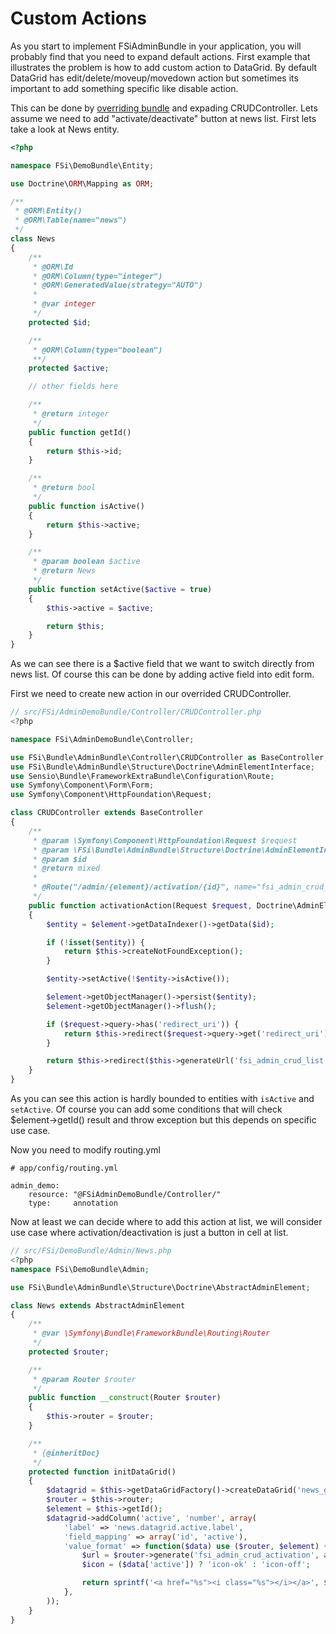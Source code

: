 # Custom Actions

As you start to implement FSiAdminBundle in your application, you will probably find that you need to expand default actions.
First example that illustrates the problem is how to add custom action to DataGrid.
By default DataGrid has edit/delete/moveup/movedown action but sometimes its important to add something specific like
disable action.

This can be done by [overriding bundle](Resources/doc/installation.md) and expading CRUDController.
Lets assume we need to add "activate/deactivate" button at news list.
First lets take a look at News entity.

```php
<?php

namespace FSi\DemoBundle\Entity;

use Doctrine\ORM\Mapping as ORM;

/**
 * @ORM\Entity()
 * @ORM\Table(name="news")
 */
class News
{
    /**
     * @ORM\Id
     * @ORM\Column(type="integer")
     * @ORM\GeneratedValue(strategy="AUTO")
     *
     * @var integer
     */
    protected $id;

    /**
     * @ORM\Column(type="boolean")
     **/
    protected $active;

    // other fields here

    /**
     * @return integer
     */
    public function getId()
    {
        return $this->id;
    }

    /**
     * @return bool
     */
    public function isActive()
    {
        return $this->active;
    }

    /**
     * @param boolean $active
     * @return News
     */
    public function setActive($active = true)
    {
        $this->active = $active;

        return $this;
    }
}
```

As we can see there is a $active field that we want to switch directly from news list. Of course this can be done
by adding active field into edit form.

First we need to create new action in our overrided CRUDController.

```php
// src/FSi/AdminDemoBundle/Controller/CRUDController.php
<?php

namespace FSi\AdminDemoBundle\Controller;

use FSi\Bundle\AdminBundle\Controller\CRUDController as BaseController;
use FSi\Bundle\AdminBundle\Structure\Doctrine\AdminElementInterface;
use Sensio\Bundle\FrameworkExtraBundle\Configuration\Route;
use Symfony\Component\Form\Form;
use Symfony\Component\HttpFoundation\Request;

class CRUDController extends BaseController
{
    /**
     * @param \Symfony\Component\HttpFoundation\Request $request
     * @param \FSi\Bundle\AdminBundle\Structure\Doctrine\AdminElementInterface $element
     * @param $id
     * @return mixed
     *
     * @Route("/admin/{element}/activation/{id}", name="fsi_admin_crud_activation")
     */
    public function activationAction(Request $request, Doctrine\AdminElementInterface $element, $id)
    {
        $entity = $element->getDataIndexer()->getData($id);

        if (!isset($entity)) {
            return $this->createNotFoundException();
        }

        $entity->setActive(!$entity->isActive());

        $element->getObjectManager()->persist($entity);
        $element->getObjectManager()->flush();

        if ($request->query->has('redirect_uri')) {
            return $this->redirect($request->query->get('redirect_uri'));
        }

        return $this->redirect($this->generateUrl('fsi_admin_crud_list', array('element' => $element->getId())));
    }
}
```

As you can see this action is hardly bounded to entities with ``isActive`` and ``setActive``. Of course you can add
some conditions that will check $element->getId() result and throw exception but this depends on specific use case.

Now you need to modify routing.yml

```
# app/config/routing.yml

admin_demo:
    resource: "@FSiAdminDemoBundle/Controller/"
    type:     annotation

```

Now at least we can decide where to add this action at list, we will consider use case where activation/deactivation is
just a button in cell at list.

```php
// src/FSi/DemoBundle/Admin/News.php
<?php
namespace FSi\DemoBundle\Admin;

use FSi\Bundle\AdminBundle\Structure\Doctrine\AbstractAdminElement;

class News extends AbstractAdminElement
{
    /**
     * @var \Symfony\Bundle\FrameworkBundle\Routing\Router
     */
    protected $router;

    /**
     * @param Router $router
     */
    public function __construct(Router $router)
    {
        $this->router = $router;
    }

    /**
     * {@inheritDoc}
     */
    protected function initDataGrid()
    {
        $datagrid = $this->getDataGridFactory()->createDataGrid('news_grid');
        $router = $this->router;
        $element = $this->getId();
        $datagrid->addColumn('active', 'number', array(
            'label' => 'news.datagrid.active.label',
            'field_mapping' => array('id', 'active'),
            'value_format' => function($data) use ($router, $element) {
                $url = $router->generate('fsi_admin_crud_activation', array('element' => $element, 'id' => $data['id']));
                $icon = ($data['active']) ? 'icon-ok' : 'icon-off';

                return sprintf('<a href="%s"><i class="%s"></i></a>', $url, $icon);
            },
        ));
    }
}
